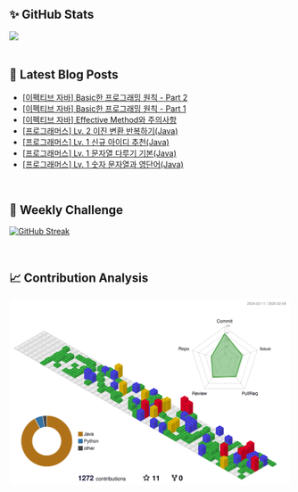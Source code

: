 ## ✨ GitHub Stats
<div>
	<img src="https://github-readme-stats.vercel.app/api?username=rowing0328&count_private=true"/>
</div>

<br/>

<!-- START_CUSTOM_SECTION -->
## 📕 Latest Blog Posts

- [[이펙티브 자바] Basic한 프로그래밍 원칙 - Part 2](https://dev-rowing.tistory.com/49)
- [[이펙티브 자바] Basic한 프로그래밍 원칙 - Part 1](https://dev-rowing.tistory.com/48)
- [[이펙티브 자바] Effective Method와 주의사항](https://dev-rowing.tistory.com/47)
- [[프로그래머스] Lv. 2 이진 변환 반복하기(Java)](https://dev-rowing.tistory.com/46)
- [[프로그래머스] Lv. 1 신규 아이디 추천(Java)](https://dev-rowing.tistory.com/45)
- [[프로그래머스] Lv. 1 문자열 다루기 기본(Java)](https://dev-rowing.tistory.com/44)
- [[프로그래머스] Lv. 1 숫자 문자열과 영단어(Java)](https://dev-rowing.tistory.com/43)

<!-- END_CUSTOM_SECTION -->

<br/>

## 🏃 Weekly Challenge
[![GitHub Streak](https://streak-stats.demolab.com?user=rowing0328&theme=dark&mode=weekly)](https://git.io/streak-stats)

<br/>

## 📈 Contribution Analysis
![gitblock version](profile-3d-contrib/profile-gitblock.svg)
